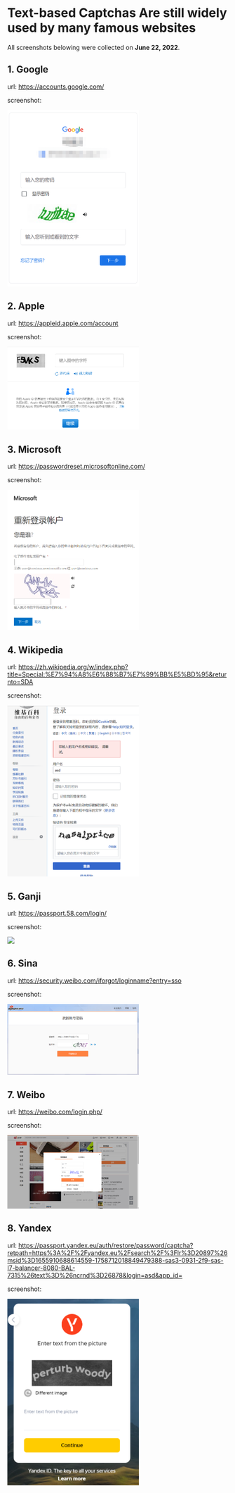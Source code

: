 # Text-based Captchas Are still widely used by many famous websites

All screenshots belowing were collected on **June 22, 2022**.

## 1. Google
url: https://accounts.google.com/

screenshot: 

<img src="https://github.com/Anonymous-GeeSolver/GeeSolver/blob/main/test-based-captcha/google.png" width="300px">

## 2. Apple
url: https://appleid.apple.com/account

screenshot: 

<img src="https://github.com/Anonymous-GeeSolver/GeeSolver/blob/main/test-based-captcha/apple.png" width="300px">

## 3. Microsoft
url: https://passwordreset.microsoftonline.com/

screenshot: 

<img src="https://github.com/Anonymous-GeeSolver/GeeSolver/blob/main/test-based-captcha/microsoft.png" width="300px">

## 4. Wikipedia
url: https://zh.wikipedia.org/w/index.php?title=Special:%E7%94%A8%E6%88%B7%E7%99%BB%E5%BD%95&returnto=SDA

screenshot: 

<img src="https://github.com/Anonymous-GeeSolver/GeeSolver/blob/main/test-based-captcha/wikipedia.png" width="300px">

## 5. Ganji
url: https://passport.58.com/login/

screenshot: 

<img src="https://github.com/Anonymous-GeeSolver/GeeSolver/blob/main/test-based-captcha/ganji.png" width="300px">

## 6. Sina
url: https://security.weibo.com/iforgot/loginname?entry=sso

screenshot: 

<img src="https://github.com/Anonymous-GeeSolver/GeeSolver/blob/main/test-based-captcha/sina.png" width="300px">

## 7. Weibo
url: https://weibo.com/login.php/

screenshot: 

<img src="https://github.com/Anonymous-GeeSolver/GeeSolver/blob/main/test-based-captcha/weibo.png" width="300px">

## 8. Yandex
url: https://passport.yandex.eu/auth/restore/password/captcha?retpath=https%3A%2F%2Fyandex.eu%2Fsearch%2F%3Flr%3D20897%26msid%3D1655910688614559-1758712018849479388-sas3-0931-2f9-sas-l7-balancer-8080-BAL-7315%26text%3D%26ncrnd%3D26878&login=asd&app_id=

screenshot: 

<img src="https://github.com/Anonymous-GeeSolver/GeeSolver/blob/main/test-based-captcha/yandex.png" width="300px">
